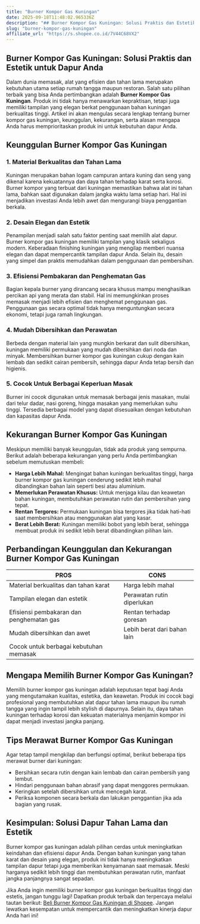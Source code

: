 ```yaml
---
title: "Burner Kompor Gas Kuningan"
date: 2025-09-18T11:48:02.965336Z
description: "## Burner Kompor Gas Kuningan: Solusi Praktis dan Estetik untuk Dapur Anda..."
slug: "burner-kompor-gas-kuningan"
affiliate_url: "https://s.shopee.co.id/7V44C68VX2"
---
```

## Burner Kompor Gas Kuningan: Solusi Praktis dan Estetik untuk Dapur Anda

Dalam dunia memasak, alat yang efisien dan tahan lama merupakan kebutuhan utama setiap rumah tangga maupun restoran. Salah satu pilihan terbaik yang bisa Anda pertimbangkan adalah **Burner Kompor Gas Kuningan**. Produk ini tidak hanya menawarkan kepraktisan, tetapi juga memiliki tampilan yang elegan berkat penggunaan bahan kuningan berkualitas tinggi. Artikel ini akan mengulas secara lengkap tentang burner kompor gas kuningan, keunggulan, kekurangan, serta alasan mengapa Anda harus memprioritaskan produk ini untuk kebutuhan dapur Anda.

## Keunggulan Burner Kompor Gas Kuningan

### 1. Material Berkualitas dan Tahan Lama

Kuningan merupakan bahan logam campuran antara kuning dan seng yang dikenal karena kekuatannya dan daya tahan terhadap karat serta korosi. Burner kompor yang terbuat dari kuningan memastikan bahwa alat ini tahan lama, bahkan saat digunakan dalam jangka waktu lama setiap hari. Hal ini menjadikan investasi Anda lebih awet dan mengurangi biaya penggantian berkala.

### 2. Desain Elegan dan Estetik

Penampilan menjadi salah satu faktor penting saat memilih alat dapur. Burner kompor gas kuningan memiliki tampilan yang klasik sekaligus modern. Keberadaan finishing kuningan yang mengilap memberi nuansa elegan dan dapat mempercantik tampilan dapur Anda. Selain itu, desain yang simpel dan praktis memudahkan dalam penggunaan dan pembersihan.

### 3. Efisiensi Pembakaran dan Penghematan Gas

Bagian kepala burner yang dirancang secara khusus mampu menghasilkan percikan api yang merata dan stabil. Hal ini memungkinkan proses memasak menjadi lebih efisien dan menghemat penggunaan gas. Penggunaan gas secara optimal tidak hanya menguntungkan secara ekonomi, tetapi juga ramah lingkungan.

### 4. Mudah Dibersihkan dan Perawatan

Berbeda dengan material lain yang mungkin berkarat dan sulit dibersihkan, kuningan memiliki permukaan yang mudah dibersihkan dari noda dan minyak. Membersihkan burner kompor gas kuningan cukup dengan kain lembab dan sedikit cairan pembersih, sehingga dapur Anda tetap bersih dan higienis.

### 5. Cocok Untuk Berbagai Keperluan Masak

Burner ini cocok digunakan untuk memasak berbagai jenis masakan, mulai dari telur dadar, nasi goreng, hingga masakan yang memerlukan suhu tinggi. Tersedia berbagai model yang dapat disesuaikan dengan kebutuhan dan kapasitas dapur Anda.

## Kekurangan Burner Kompor Gas Kuningan

Meskipun memiliki banyak keunggulan, tidak ada produk yang sempurna. Berikut adalah beberapa kekurangan yang perlu Anda pertimbangkan sebelum memutuskan membeli:

- **Harga Lebih Mahal:** Mengingat bahan kuningan berkualitas tinggi, harga burner kompor gas kuningan cenderung sedikit lebih mahal dibandingkan bahan lain seperti besi atau aluminium.
- **Memerlukan Perawatan Khusus:** Untuk menjaga kilau dan keawetan bahan kuningan, membutuhkan perawatan rutin dan pembersihan yang tepat.
- **Rentan Tergores:** Permukaan kuningan bisa tergores jika tidak hati-hati saat membersihkan atau menggunakan alat yang kasar.
- **Berat Lebih Berat:** Kuningan memiliki bobot yang lebih berat, sehingga membuat produk ini sedikit lebih berat dibandingkan pilihan lain.

## Perbandingan Keunggulan dan Kekurangan Burner Kompor Gas Kuningan

| PROS                                              | CONS                                      |
|---------------------------------------------------|-------------------------------------------|
| Material berkualitas dan tahan karat             | Harga lebih mahal                        |
| Tampilan elegan dan estetik                      | Perawatan rutin diperlukan               |
| Efisiensi pembakaran dan penghematan gas        | Rentan terhadap goresan                   |
| Mudah dibersihkan dan awet                      | Lebih berat dari bahan lain               |
| Cocok untuk berbagai kebutuhan memasak          |                                           |

## Mengapa Memilih Burner Kompor Gas Kuningan?

Memilih burner kompor gas kuningan adalah keputusan tepat bagi Anda yang mengutamakan kualitas, estetika, dan keawetan. Produk ini cocok bagi profesional yang membutuhkan alat dapur tahan lama maupun ibu rumah tangga yang ingin tampil lebih stylish di dapurnya. Selain itu, daya tahan kuningan terhadap korosi dan kekuatan materialnya menjamin kompor ini dapat menjadi investasi jangka panjang.

## Tips Merawat Burner Kompor Gas Kuningan

Agar tetap tampil mengkilap dan berfungsi optimal, berikut beberapa tips merawat burner dari kuningan:

- Bersihkan secara rutin dengan kain lembab dan cairan pembersih yang lembut.
- Hindari penggunaan bahan abrasif yang dapat menggores permukaan.
- Keringkan setelah dibersihkan untuk mencegah karat.
- Periksa komponen secara berkala dan lakukan penggantian jika ada bagian yang rusak.

## Kesimpulan: Solusi Dapur Tahan Lama dan Estetik

Burner kompor gas kuningan adalah pilihan cerdas untuk meningkatkan keindahan dan efisiensi dapur Anda. Dengan bahan kuningan yang tahan karat dan desain yang elegan, produk ini tidak hanya meningkatkan tampilan dapur tetapi juga memberikan kenyamanan saat memasak. Meski harganya sedikit lebih tinggi dan membutuhkan perawatan rutin, manfaat jangka panjangnya sangat sepadan.

Jika Anda ingin memiliki burner kompor gas kuningan berkualitas tinggi dan estetis, jangan tunggu lagi! Dapatkan produk terbaik dan terpercaya melalui tautan berikut: [Beli Burner Kompor Gas Kuningan di Shopee](https://s.shopee.co.id/7V44C68VX2). Jangan lewatkan kesempatan untuk mempercantik dan meningkatkan kinerja dapur Anda hari ini!